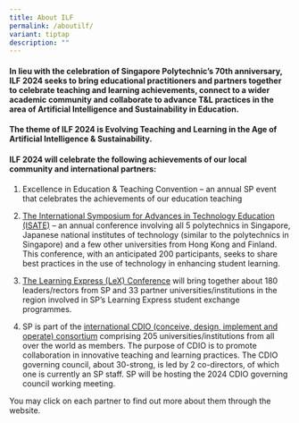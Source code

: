 ```yaml
---
title: About ILF
permalink: /aboutilf/
variant: tiptap
description: ""
---
```

<h4>In lieu with the celebration of Singapore Polytechnic’s 70th anniversary, ILF 2024 seeks to bring educational practitioners and partners together to celebrate teaching and learning achievements, connect to a wider academic community and collaborate to advance T&amp;L practices in the area of Artificial Intelligence and Sustainability in Education.</h4>
<h4>The theme of ILF 2024 is <strong>Evolving Teaching and Learning in the Age of Artificial Intelligence &amp; Sustainability</strong>.</h4>
<h4>ILF 2024 will celebrate the following achievements of our local community and international partners:</h4>
<ol data-tight="true" class="tight">
<li>
<p>Excellence in Education &amp; Teaching Convention – an annual SP event
that celebrates the achievements of our education teaching</p>
</li>
<li>
<p><a href="https://isate2024.sp.edu.sg/" rel="noopener noreferrer nofollow" target="_blank">The International Symposium for Advances in Technology Education (ISATE)</a> –
an annual conference involving all 5 polytechnics in Singapore, Japanese
national institutes of technology (similar to the polytechnics in Singapore)
and a few other universities from Hong Kong and Finland. This conference,
with an anticipated 200 participants, seeks to share best practices in
the use of technology in enhancing student learning.</p>
</li>
<li>
<p><a href="https://www.sp.edu.sg/engineering-cluster/eee/life-@-eee/learning-express" rel="noopener noreferrer nofollow" target="_blank">The Learning Express (LeX) Conference</a> will
bring together about 180 leaders/rectors from SP and 33 partner universities/institutions
in the region involved in SP’s Learning Express student exchange programmes.</p>
</li>
<li>
<p>SP is part of the <a href="http://www.cdio.org/" rel="noopener noreferrer nofollow" target="_blank">international CDIO (conceive, design, implement and operate) consortium</a> comprising
205 universities/institutions from all over the world as members. The purpose
of CDIO is to promote collaboration in innovative teaching and learning
practices. The CDIO governing council, about 30-strong, is led by 2 co-directors,
of which one is currently an SP staff. SP will be hosting the 2024 CDIO
governing council working meeting.</p>
</li>
</ol>
<p>You may click on each partner to find out more about them through the
website.</p>
